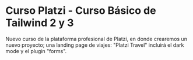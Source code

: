 # Curso Platzi - Curso Básico de Tailwind 2 y 3
Nuevo curso de la plataforma profesional de Platzi, en donde crearemos un nuevo proyecto; una landing page de viajes: "Platzi Travel" incluirá el dark mode y el plugin "forms".
